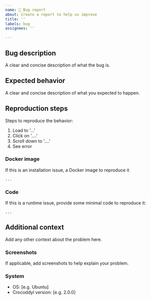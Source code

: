 ```yaml
---
name: 🐞 Bug report
about: Create a report to help us improve
title: ''
labels: bug
assignees: ''

---
```


## Bug description

A clear and concise description of what the bug is.

## Expected behavior

A clear and concise description of what you expected to happen.

## Reproduction steps

Steps to reproduce the behavior:
1. Load to '...'
2. Click on '....'
3. Scroll down to '....'
4. See error

### Docker image

If this is an installation issue, a Docker image to reproduce it

```dockerfile
...
```

### Code

If this is a runtime issue, provide some minimal code to reproduce it:

```
...
```

## Additional context

Add any other context about the problem here.

### Screenshots

If applicable, add screenshots to help explain your problem.

### System

- OS: [e.g. Ubuntu]
- Crocoddyl version: [e.g. 2.0.0]
